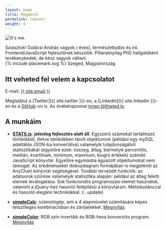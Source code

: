 ```yaml
---
layout: page
title: Magamról
permalink: /about/
weight: 4
---
```


<div>
  <div style="">
    <img class="profile-picture" src="{{ site.url}}/assets/basic/me-min.jpg" alt="It's me."/>
  </div>
  <div style="max-width:650px;">
    <p>Sziasztok! Gulácsi András vagyok (<span id="age"></span> éves), természettudós és író. Frontend/JavaScript fejlesztőnek készülök. Pillanatnyilag PhD hallgatóként tevékenykedek, de kész vagyok váltani.<br />
      <span>{% include placemark.svg %}</span>
      <span id="adress">Szeged, Magyarország</span>
    </p>
  </div>
</div>

<script type="text/javascript">
/* Function calculates my age. Args: the date and
 * the id of the HTML element where to inject the age value. */
function getAge(year, month, day, id) {
    "use strict";
    var now = new Date();

    /* Construct the date of the birthday */
    var then = new Date(year, month, day);
    var nowYear = now.getFullYear();

    /* Get the difference between current year and birthyear */
    var age = nowYear - then.getFullYear() - 1;
    var nowMonth = now.getMonth();
    var nowDay = now.getDate();

    /* Current month is bigger than birthmonth; increase age by 1 */
    if (nowMonth > month) {
        age += 1;
        document.getElementById(id).innerHTML = age;
    }
    /* Current month is >= than birthmonth and current day is >= than
     * birthday; increment age by 1. */
    else if (nowMonth >= month && nowDay >= day) {
        age += 1;
        document.getElementById(id).innerHTML = age;
    }
    else {
        document.getElementById(id).innerHTML = age;
    }
    return;
}
</script>
<script>window.onload = getAge(1990, 8, 2,"age");</script>

<p style="clear: both"></p>

## Itt veheted fel velem a kapcsolatot

E-mail: <a title="e-mail" href="mailto:{{ site.email }}">{{ site.email }}</a>

Megtalálsz a [Twitter]({{ site.twitter }})-en, a [LinkedIn]({{ site.linkedin }})-en és a [GitHub](https://github.com/SalsaBoy990)-on is. Az önéletrajzomat [innen töltheted le](https://www.docdroid.net/QELceEr/gulacsiandrasoneletrajz2017.pdf).

## A munkáim

* [**STATS.js**](https://github.com/SalsaBoy990/STATS.js): **jelenleg fejlesztés alatt áll**. Egyszerű számokat tartalmazó tömbökből, illetve tömbökben tárolt objektumok (például egy mySQL adattábla JSON-ba konvertálva) valamelyik tulajdonságából statisztikákat (egyelőre ezek: összeg, átlag, bármelyik percentilis, medián, kvartilisek, minimum, maximum, kiugró értékek) számító JavaScript könyvtár. Egyelőre egymásba ágyazott objektumokat nem támogat. Az eredményeket dobozdiagram formájában is megjeleníti az AnyChart könyvtár segítségével. További tervezett funkciók: az adatsorok szűrése valamelyik statisztika alapján: például az átlag feletti elemek leválogatása. Sok funkcionális programozási elemet használok, valamint a jQuery-hez hasonló felépítésű a könyvtáram. Metóduslánccal és hasonló elegáns technikákkal.
{: .update}

* [**simpleCalc**](https://github.com/SalsaBoy990/simpleCalc): számológép, ami a 4 alapművelet számítására képes tetszőleges kombinációban és zárójelekkel. [Megnyitás](/simpleCalculator.html)
* [**simpleColor**](https://github.com/SalsaBoy990/simpleColor): RGB szín invertáló és RGB-hexa konverziós program. [Megnyitás](/simpleColor.html)